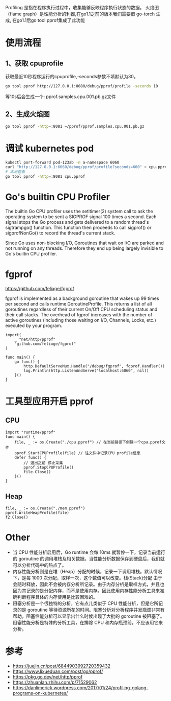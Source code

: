 
Profiling 是指在程序执行过程中，收集能够反映程序执行状态的数据。
火焰图（flame graph）是性能分析的利器,在go1.1之前的版本我们需要借 go-torch 生成, 在go1.1后go tool pprof集成了此功能

# 使用流程
## 1、获取 cpuprofile
获取最近10秒程序运行的cpuprofile,-seconds参数不填默认为30。
```bash
go tool pprof http://127.0.0.1:8080/debug/pprof/profile -seconds 10
```
等10s后会生成一个: pprof.samples.cpu.001.pb.gz文件

## 2、生成火焰图
```bash
go tool pprof -http=:8081 ~/pprof/pprof.samples.cpu.001.pb.gz
```

# 调试 kubernetes pod
```bash
kubectl port-forward pod-123ab -n a-namespace 6060
curl "http://127.0.0.1:6060/debug/pprof/profile?seconds=600" > cpu.pprof
# 本地查看
go tool pprof -http=:8081 cpu.pprof
```
# Go's builtin CPU Profiler
The builtin Go CPU profiler uses the setitimer(2) system call to ask the operating system to be sent a SIGPROF signal 100 times a second. Each signal stops the Go process and gets delivered to a random thread's sigtrampgo() function. This function then proceeds to call sigprof() or sigprofNonGo() to record the thread's current stack.

Since Go uses non-blocking I/O, Goroutines that wait on I/O are parked and not running on any threads. Therefore they end up being largely invisible to Go's builtin CPU profiler.

# fgprof
<https://github.com/felixge/fgprof>

fgprof is implemented as a background goroutine that wakes up 99 times per second and calls runtime.GoroutineProfile. This returns a list of all goroutines regardless of their current On/Off CPU scheduling status and their call stacks.
The overhead of fgprof increases with the number of active goroutines (including those waiting on I/O, Channels, Locks, etc.) executed by your program. 
```golang
import(
	_ "net/http/pprof"
	"github.com/felixge/fgprof"
)

func main() {
	go func() {
		http.DefaultServeMux.Handle("/debug/fgprof", fgprof.Handler())
		log.Println(http.ListenAndServe("localhost:6060", nil))
	}()
}
```
# 工具型应用开启 pprof
## CPU
```golang
import "runtime/pprof"
func main() {
    file, _ := os.Create("./cpu.pprof") // 在当前路径下创建一个cpu.pprof文件
    pprof.StartCPUProfile(file) // 往文件中记录CPU profile信息
    defer func() {
        // 退出之前 停止采集
        pprof.StopCPUProfile()
        file.Close()
    }()
}
```

## Heap
```golang
file, _ := os.Create("./mem.pprof")
pprof.WriteHeapProfile(file)
f2.Close()
```
# Other
- 当 CPU 性能分析启用后，Go runtime 会每 10ms 就暂停一下，记录当前运行的 goroutine 的调用堆栈及相关数据。当性能分析数据保存到硬盘后，我们就可以分析代码中的热点了。
- 内存性能分析则是在堆（Heap）分配的时候，记录一下调用堆栈。默认情况下，是每 1000 次分配，取样一次，这个数值可以改变。栈(Stack)分配 由于会随时释放，因此不会被内存分析所记录。由于内存分析是取样方式，并且也因为其记录的是分配内存，而不是使用内存。因此使用内存性能分析工具来准确判断程序具体的内存使用是比较困难的。
- 阻塞分析是一个很独特的分析，它有点儿类似于 CPU 性能分析，但是它所记录的是 goroutine 等待资源所花的时间。阻塞分析对分析程序并发瓶颈非常有帮助，阻塞性能分析可以显示出什么时候出现了大批的 goroutine 被阻塞了。阻塞性能分析是特殊的分析工具，在排除 CPU 和内存瓶颈前，不应该用它来分析。

# 参考
- https://juejin.cn/post/6844903992720359432
- https://www.lixueduan.com/post/go/pprof/
- https://pkg.go.dev/net/http/pprof
- https://zhuanlan.zhihu.com/p/71529062
- https://danlimerick.wordpress.com/2017/01/24/profiling-golang-programs-on-kubernetes/
